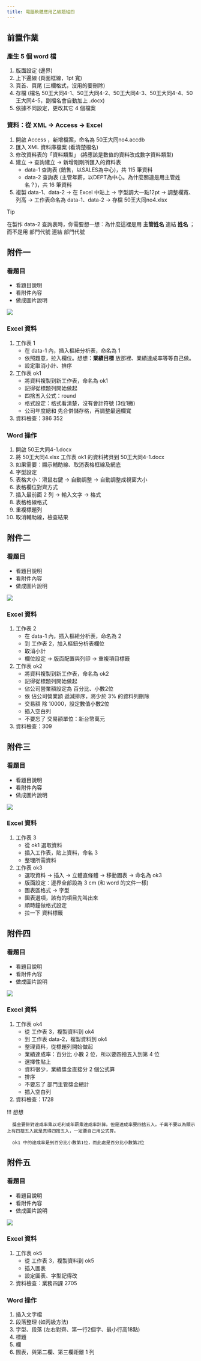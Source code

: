 ```yaml
---
title: 電腦軟體應用乙級題組四
---
```


## 前置作業

### 產生 5 個 word 檔

1. 版面設定 (邊界)
1. 上下邊線 (頁面框線，1pt 寬)
1. 頁首、頁尾 (三欄格式，沒用的要刪除)
1. 存檔 (檔名 50王大同4-1、50王大同4-2、50王大同4-3、50王大同4-4、50王大同4-5，副檔名會自動加上 .docx)
1. 依據不同設定，更改其它 4 個檔案

### 資料：從 XML → Access → Excel

1. 開啟 Access ，新增檔案，命名為 50王大同no4.accdb
1. 匯入 XML 資料庫檔案 (看清楚檔名)
1. 修改資料表的「資料類型」 (將應該是數值的資料改成數字資料類型)
1. 建立 → 查詢建立 → 新增剛剛所匯入的資料表
    - data-1 查詢表 (銷售，以SALES為中心)，共 115 筆資料
    - data-2 查詢表 (主管年薪，以DEPT為中心。為什麼關連是用主管姓名？)，共 16 筆資料
1. 複製 data-1、data-2 -> 在 Excel 中貼上 -> 字型調大一點12pt -> 調整欄寬、列高 -> 工作表命名為 data-1、data-2 -> 存檔 50王大同no4.xlsx

> [!tip]
> 在製作 data-2 查詢表時，你需要想一想：為什麼這裡是用 **主管姓名** 連結 **姓名** ；而不是用 部門代號 連結 部門代號

## 附件一

### 看題目

- 看題目說明
- 看附件內容
- 做成圖片說明

![](./images/700-4-1.png)

### Excel 資料

1. 工作表 1
   - 在 data-1 內，插入樞紐分析表，命名為 1
   - 依照題意，拉入欄位。想想：**業績目標** 放那裡、業績達成率等等自己做。
   - 設定取消小計、排序
1. 工作表 ok1
   - 將資料複製到新工作表，命名為 ok1
   - 記得從標題列開始做起
   - 四捨五入公式：round
   - 格式設定：格式看清楚，沒有會計符號 (3位1撇)
   - 公司年度總和	先合併儲存格，再調整最適欄寬
1. 資料檢查：386 352


### Word 操作

1. 開啟 50王大同4-1.docx
1. 將 50王大同4.xlsx 工作表 ok1 的資料拷貝到 50王大同4-1.docx
1. 如果需要：顯示輔助線、取消表格框線及網底
1. 字型設定
1. 表格大小：滑鼠右鍵 → 自動調整 → 自動調整成視窗大小
1. 表格欄位對齊方式
1. 插入最前面 2 列 → 輸入文字 → 格式
1. 表格格線格式
1. 重複標題列
1. 取消輔助線，檢查結果

## 附件二

### 看題目

- 看題目說明
- 看附件內容
- 做成圖片說明

![](./images/700-4-2.png)

### Excel 資料

1. 工作表 2
   - 在 data-1 內，插入樞紐分析表，命名為 2
   - 到 工作表 2，加入樞鈕分析表欄位
   - 取消小計
   - 欄位設定 → 版面配置與列印 → 重複項目標籤
1. 工作表 ok2
   - 將資料複製到新工作表，命名為 ok2
   - 記得從標題列開始做起
   - 佔公司營業額設定為 百分比、小數2位
   - 依 佔公司營業額 遞減排序，將少於 3% 的資料列刪除
   - 交易額 除 10000，設定數值小數2位
   - 插入空白列
   - 不要忘了 交易額單位：新台幣萬元
1. 資料檢查：309

## 附件三

### 看題目

- 看題目說明
- 看附件內容
- 做成圖片說明

![](./images/700-4-3.png)

### Excel 資料

1. 工作表 3
   - 從 ok1 選取資料
   - 插入工作表，貼上資料，命名 3
   - 整理所需資料
1. 工作表 ok3
   - 選取資料 → 插入 → 立體直條體 → 移動圖表 → 命名為 ok3
   - 版面設定：邊界全部設為 3 cm (和 word 的文件一樣)
   - 圖表區格式 → 字型
   - 圖表選項，該有的項目先叫出來
   - 順時鐘做格式設定
   - 拉一下 資料標籤

## 附件四

### 看題目

- 看題目說明
- 看附件內容
- 做成圖片說明

![](./images/700-4-4.png)

### Excel 資料

1. 工作表 ok4
   - 從 工作表 3，複製資料到 ok4
   - 到 工作表 data-2，複製資料到 ok4
   - 整理資料，從標題列開始做起
   - 業績達成率：百分比 小數 2 位，所以要四捨五入到第 4 位
   - 選擇性貼上
   - 資料很少，業績獎金直接分 2 個公式算
   - 排序
   - 不要忘了 部門主管獎金總計
   - 插入空白列 
1. 資料檢查：1728

!!! 想想
   
      獎金要針對達成率乘以毛利或年薪乘達成率計算。但是達成率要四捨五入。千萬不要以為顯示上有四捨五入就是真得四捨五入，一定要自己用公式算。

      ok1 中的達成率是到百分比小數第1位，而此處是百分比小數第2位


## 附件五

### 看題目

- 看題目說明
- 看附件內容
- 做成圖片說明

![](./images/700-4-5.png)

### Excel 資料

1. 工作表 ok5
   - 從 工作表 3，複製資料到 ok5
   - 插入圖表
   - 設定圖表、字型記得改
1. 資料檢查：業務四課 2705

### Word 操作

1. 插入文字檔
1. 段落整理 (如丙級方法)
1. 字型、段落 (左右對齊、第一行2個字、最小行高18點)
1. 標題
1. 欄
1. 圖表，與第二欄、第三欄距離 1 列
